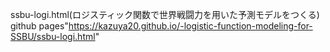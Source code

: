 ssbu-logi.html(ロジスティック関数で世界戦闘力を用いた予測モデルをつくる)
github pages"https://kazuya20.github.io/-logistic-function-modeling-for-SSBU/ssbu-logi.html"
